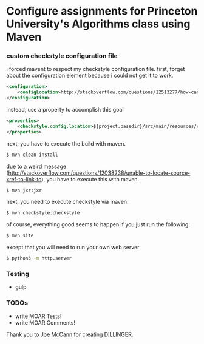 # Configure assignments for Princeton University's Algorithms class using Maven
### custom checkstyle configuration file
i forced mavent to respect my checkstyle configuration file. first, forget about the configuration element because i could not get it to work.

```xml
<configuration>
    <configLocation>http://stackoverflow.com/questions/12513277/how-can-i-configure-checkstyle-in-maven</configLocation>
</configuration>
```
instead, use a property to accomplish this goal

```xml
<properties>
    <checkstyle.config.location>${project.basedir}/src/main/resources/checkstyle.xml</checkstyle.config.location>
</properties>
```
next, you have to execute the build with maven.
```sh
$ mvn clean install
```
due to a weird message (http://stackoverflow.com/questions/12038238/unable-to-locate-source-xref-to-link-to), you have to execute this with maven.
```sh
$ mvn jxr:jxr
```
next, you need to execute checkstyle via maven.
```sh
$ mvn checkstyle:checkstyle
```
of course, everything good seems to happen if you just run the following:
```sh
$ mvn site
```
except that you will need to run your own web server
```sh
$ python3 -m http.server
```
### Testing
 - gulp

### TODOs
 - write MOAR Tests!
 - write MOAR Comments!

Thank you to [Joe McCann] for creating [DILLINGER].

   [DILLINGER]: <http://dillinger.io/>
   [Joe McCann]: <https://github.com/joemccann>
